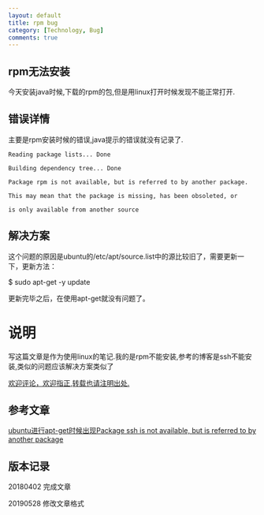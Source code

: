 ```yaml
---
layout: default
title: rpm bug
category: [Technology, Bug]
comments: true
---
```


## rpm无法安装
今天安装java时候,下载的rpm的包,但是用linux打开时候发现不能正常打开.



## 错误详情
主要是rpm安装时候的错误,java提示的错误就没有记录了.


```
Reading package lists... Done

Building dependency tree... Done

Package rpm is not available, but is referred to by another package.

This may mean that the package is missing, has been obsoleted, or

is only available from another source
```


## 解决方案

这个问题的原因是ubuntu的/etc/apt/source.list中的源比较旧了，需要更新一下，更新方法：

$ sudo apt-get -y update

更新完毕之后，在使用apt-get就没有问题了。


# 说明

写这篇文章是作为使用linux的笔记.我的是rpm不能安装,参考的博客是ssh不能安装,类似的问题应该解决方案类似了

[欢迎评论，欢迎指正,转载也请注明出处.](https://wangkun19930608.github.io/technology/bug/2018/04/02/company-rpm-is-not-found/)

## 参考文章

[ubuntu进行apt-get时候出现Package ssh is not available, but is referred to by another package](https://www.cnblogs.com/cyttina/archive/2013/01/29/2882111.html)




## 版本记录

20180402 完成文章

20190528 修改文章格式